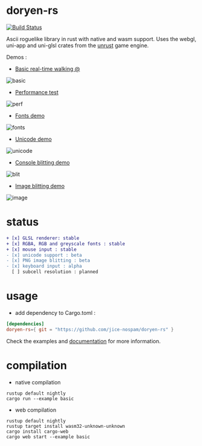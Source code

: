 # doryen-rs

[![Build Status](https://travis-ci.org/jice-nospam/doryen-rs.svg)](https://travis-ci.org/jice-nospam/doryen-rs)

Ascii roguelike library in rust with native and wasm support.
Uses the webgl, uni-app and uni-glsl crates from the [unrust](http://github.com/unrust/unrust) game engine.

Demos :
* [Basic real-time walking @](http://roguecentral.org/~jice/doryen-rs/basic/)

![basic](http://roguecentral.org/~jice/doryen-rs/basic.png)

* [Performance test](http://roguecentral.org/~jice/doryen-rs/perf/)

![perf](http://roguecentral.org/~jice/doryen-rs/perf.png)

* [Fonts demo](http://roguecentral.org/~jice/doryen-rs/fonts/)

![fonts](http://roguecentral.org/~jice/doryen-rs/colored.png)

* [Unicode demo](http://roguecentral.org/~jice/doryen-rs/unicode/)

![unicode](http://roguecentral.org/~jice/doryen-rs/unicode2.png)

* [Console blitting demo](http://roguecentral.org/~jice/doryen-rs/blit/)

![blit](http://roguecentral.org/~jice/doryen-rs/blit.png)

* [Image blitting demo](http://roguecentral.org/~jice/doryen-rs/image/)

![image](http://roguecentral.org/~jice/doryen-rs/image.png)

# status
```diff
+ [x] GLSL renderer: stable
+ [x] RGBA, RGB and greyscale fonts : stable
+ [x] mouse input : stable
- [x] unicode support : beta
- [x] PNG image blitting : beta
- [x] keyboard input : alpha
  [ ] subcell resolution : planned
```

# usage
* add dependency to Cargo.toml :

```toml
[dependencies]
doryen-rs={ git = "https://github.com/jice-nospam/doryen-rs" }
```

Check the examples and [documentation](http://roguecentral.org/~jice/doryen-rs/doc/doryen_rs) for more information.

# compilation

* native compilation
```
rustup default nightly
cargo run --example basic
```

* web compilation
```
rustup default nightly
rustup target install wasm32-unknown-unknown
cargo install cargo-web
cargo web start --example basic
```
